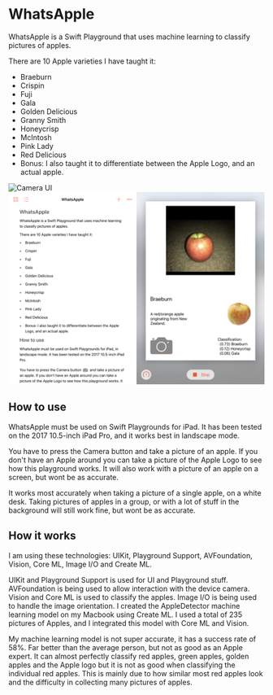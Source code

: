 # WhatsApple

WhatsApple is a Swift Playground that uses machine learning to classify pictures of apples.

There are 10 Apple varieties I have taught it:

* Braeburn
* Crispin
* Fuji
* Gala
* Golden Delicious
* Granny Smith
* Honeycrisp
* McIntosh
* Pink Lady
* Red Delicious
* Bonus: I also taught it to differentiate between the Apple Logo, and an actual apple.

![Camera UI](screenshots/CAMERA.PNG)
![Playground UI](screenshots/UI.PNG)

## How to use

WhatsApple must be used on Swift Playgrounds for iPad. It has been tested on the 2017 10.5-inch iPad Pro, and it works best in landscape mode.

You have to press the Camera button and take a picture of an apple. If you don't have an Apple around you can take a picture of the Apple Logo to see how this playground works. It will also work with a picture of an apple on a screen, but wont be as accurate.

It works most accurately when taking a picture of a single apple, on a white desk. Taking pictures of apples in a group, or with a lot of stuff in the background will still work fine, but wont be as accurate.

## How it works

I am using these technologies: UIKit, Playground Support, AVFoundation, Vision, Core ML, Image I/O and Create ML.

UIKit and Playground Support is used for UI and Playground stuff. AVFoundation is being used to allow interaction with the device camera. Vision and Core ML is used to classify the apples. Image I/O is being used to handle the image orientation. I created the AppleDetector machine learning model on my Macbook using Create ML. I used a total of 235 pictures of Apples, and I integrated this model with Core ML and Vision.

My machine learning model is not super accurate, it has a success rate of 58%. Far better than the average person, but not as good as an Apple expert. It can almost perfectly classify red apples, green apples, golden apples and the Apple logo but it is not as good when classifying the individual red apples. This is mainly due to how similar most red apples look and the difficulty in collecting many pictures of apples.
